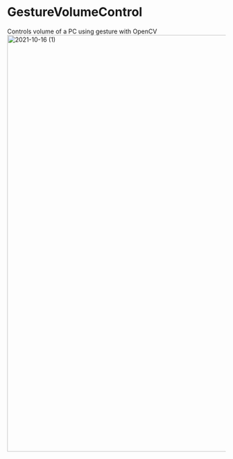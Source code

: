# GestureVolumeControl
Controls volume of a PC using gesture with OpenCV
<img width="960" alt="2021-10-16 (1)" src="https://user-images.githubusercontent.com/42400331/137591306-71f9f216-cc81-40ef-919f-63dccd46e7e1.png">
